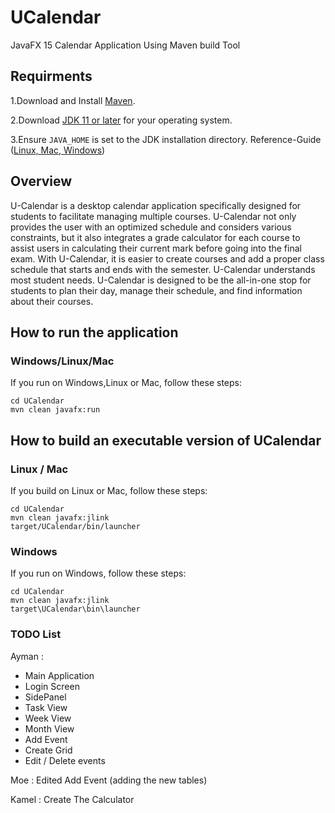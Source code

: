 # UCalendar
JavaFX 15 Calendar Application Using Maven build Tool

## Requirments
1.Download and Install [Maven](https://maven.apache.org/download.cgi).

2.Download [JDK 11 or later](http://jdk.java.net/) for your operating system. 

3.Ensure `JAVA_HOME` is set to the JDK installation directory. Reference-Guide ([Linux, Mac, Windows](https://www.baeldung.com/java-home-on-windows-7-8-10-mac-os-x-linux))


## Overview

U-Calendar is a desktop calendar application specifically designed for students to facilitate managing multiple courses. 
U-Calendar not only provides the user with an optimized schedule and considers various constraints, but it also integrates 
a grade calculator for each course to assist users in calculating their current mark before going into the final exam.
With U-Calendar, it is easier to create courses and add a proper class schedule that starts and ends with the semester. 
U-Calendar understands most student needs. U-Calendar is designed to be the all-in-one stop for students to plan their 
day, manage their schedule, and find information about their courses.

## How to run the application

### Windows/Linux/Mac

If you run on Windows,Linux or Mac, follow these steps:

    cd UCalendar
    mvn clean javafx:run

## How to build an executable version of UCalendar

### Linux / Mac

If you build on Linux or Mac, follow these steps:

    cd UCalendar
    mvn clean javafx:jlink
    target/UCalendar/bin/launcher

### Windows

If you run on Windows, follow these steps:

    cd UCalendar
    mvn clean javafx:jlink
    target\UCalendar\bin\launcher

### TODO List

Ayman :
- Main Application
- Login Screen
- SidePanel
- Task View 
- Week View
- Month View 
- Add Event
- Create Grid
- Edit / Delete events

Moe : Edited Add Event (adding the new tables)

Kamel : Create The Calculator 

